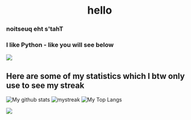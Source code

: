<h1 align="center">hello</h1>

### ‮That's the question

### I like Python - like you will see below

<a href="https://www.youtube.com/watch?v=dQw4w9WgXcQ"><img src="https://user-images.githubusercontent.com/73097560/115834477-dbab4500-a447-11eb-908a-139a6edaec5c.gif"></a>

## Here are some of my statistics which I btw only use to see my streak
![My github stats](https://github-readme-stats.vercel.app/api?username=zp33dy&count_private=true&show_icons=true&theme=tokyonight)
<img src="https://github-readme-streak-stats.herokuapp.com/?user=zp33dy&layout=donut-vertical&theme=tokyonight" alt="mystreak"/>
![My Top Langs](https://github-readme-stats.vercel.app/api/top-langs/?username=zp33dy&theme=tokyonight)

<a href="https://www.youtube.com/watch?v=dQw4w9WgXcQ"><img src="https://user-images.githubusercontent.com/73097560/115834477-dbab4500-a447-11eb-908a-139a6edaec5c.gif"></a>
